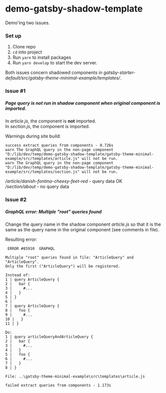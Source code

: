 # demo-gatsby-shadow-template

Demo'ing two issues.


### Set up

1. Clone repo
2. `cd` into project
3. Run `yarn` to install packages
4. Run `yarn develop` to start the dev server.

Both issues concern shadowed components in *gatsby-starter-default/src/gatsby-theme-minimal-example/templates/*.

### Issue \#1

##### Page query is not run in shadow component when original component is imported.

In *article.js*, the component is **not** imported.  
In *section.js*, the component is imported.

Warnings during site build:

```cli
success extract queries from components - 0.726s
warn The GraphQL query in the non-page component "D:/lib/dev/temp/demo-gatsby-shadow-template/gatsby-theme-minimal-example/src/templates/article.js" will not be run.
warn The GraphQL query in the non-page component "D:/lib/dev/temp/demo-gatsby-shadow-template/gatsby-theme-minimal-example/src/templates/section.js" will not be run.
```

*/article/danish-fontina-cheesy-feet-red* - query data OK   
*/section/about* - no query data


### Issue \#2

##### GraphQL error: Multiple "root" queries found

Change the query name in the shadow component *article.js* so that it is the
same as the query name in the original component (see comments in file).

Resulting error:

```cli
 ERROR #85910  GRAPHQL                                                                            

Multiple "root" queries found in file: "ArticleQuery" and "ArticleQuery".                         
Only the first ("ArticleQuery") will be registered.                                               

Instead of:                                                                                       
1 | query ArticleQuery {                                                                          
2 |   bar {                                                                                       
3 |     #...                                                                                      
4 |   }                                                                                           
5 | }                                                                                             
6 |                                                                                               
7 | query ArticleQuery {                                                                          
8 |   foo {                                                                                       
9 |     #...                                                                                      
10 |   }                                                                                          
11 | }                                                                                            

Do:                                                                                               
1 | query articleQueryAndArticleQuery {                                                           
2 |   bar {                                                                                       
3 |     #...                                                                                      
4 |   }                                                                                           
5 |   foo {                                                                                       
6 |     #...                                                                                      
7 |   }                                                                                           
8 | }                                                                                             

File: ..\gatsby-theme-minimal-example\src\templates\article.js                                    

failed extract queries from components - 1.173s                                                   
```
